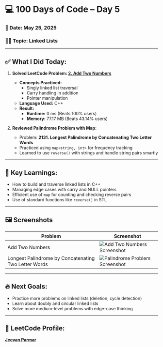 # 💻 100 Days of Code – Day 5

### 📅 Date: May 25, 2025  
### 👨‍💻 Topic: **Linked Lists**

---

## ✅ What I Did Today:

1. **Solved LeetCode Problem: [2. Add Two Numbers](https://leetcode.com/problems/add-two-numbers/)**  
   - **Concepts Practiced:**
     - Singly linked list traversal
     - Carry handling in addition
     - Pointer manipulation
   - **Language Used:** C++
   - **Result:**  
     - **Runtime:** 0 ms (Beats 100% users)  
     - **Memory:** 77.17 MB (Beats 43.14% users)

2. **Reviewed Palindrome Problem with Map:**  
   - Problem: **2131. Longest Palindrome by Concatenating Two Letter Words**
   - Practiced using `map<string, int>` for frequency tracking
   - Learned to use `reverse()` with strings and handle string pairs smartly

---

## 🧠 Key Learnings:

- How to build and traverse linked lists in C++
- Managing edge cases with carry and NULL pointers
- Efficient use of `map` for counting and checking reverse pairs
- Use of standard functions like `reverse()` in STL

---

## 🖼️ Screenshots

| Problem | Screenshot |
|--------|------------|
| Add Two Numbers | ![Add Two Numbers Screenshot](./2ba1169c-9bdb-4c68-9512-dac99c9dd5a1.png) |
| Longest Palindrome by Concatenating Two Letter Words | ![Palindrome Problem Screenshot](./3e805f81-a9ec-41b5-99ee-233c14d38576.jpg) |

---

## 🔥 Next Goals:

- Practice more problems on linked lists (deletion, cycle detection)
- Learn about doubly and circular linked lists
- Solve more medium-level problems with edge-case thinking

---

## 🔗 LeetCode Profile:
[**Jeevan Parmar**](https://leetcode.com)
